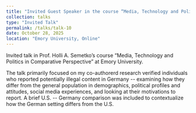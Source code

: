 ```yaml
---
title: "Invited Guest Speaker in the course “Media, Technology and Politics in Comparative Perspective”"
collection: talks
type: "Invited Talk"
permalink: /talks/talk-10
date: October 28, 2025
location: "Emory University, Online"
---
```


Invited talk in Prof. Holli A. Semetko’s course “Media, Technology and Politics in Comparative Perspective” at Emory University.

The talk primarily focused on my co-authorerd research verified individuals who reported potentially illegal content in Germany -- examining how they differ from the general population in demographics, political profiles and attitudes, social media experiences, and looking at their motivations to report. 
A brief U.S. -- Germany comparison was included to contextualize how the German setting differs from the U.S.
